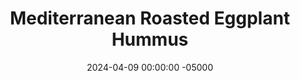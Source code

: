 ---
layout: post
title:  "Mediterranean Roasted Eggplant Hummus"
date:   2024-04-09 00:00:00 -05000
categories: 
- Recipes
- Savory Sauces
permalink: /recipes/roasted-eggplant-hummus
image: /assets/Food/Savory Sauces/Eggplant Hummus/eggplant-hummus-cover.jpg
ing: eggplanthummus-ing
facts: eggplanthummus-facts
section1: 
start2: 
section2: 
start3: 
section3: 
start4: 
section4: 
start5: 
section5: 
Prep: 10
Rest: 
Cook: 40
Source1: https://youtu.be/dhuvZMsy9pY?si=iPrkskL0DT-J7oyt
Source2: 
whisk: https://s.samsungfood.com/ai5sT
tags: 
- hummus
- spread
- dip
- dressing
- roasted eggplant
- babaganoush
- mediterranean
- feta
- olive
- chickpeas
- garbanzo beans
- almond butter
- tahini
- lemon
- garlic
- paprika
- cumin
Description: This is 50% hummus, 50% babaganoush, and 100% delicious. Roasted eggplant in hummus provides great creaminess and fantastic flavor without the need for oil. The subtle flavor of almond butter adds some necessary fats, and complements everything else perfectly<br>&emsp;Check out some of my other flavors of hummus as well!  They're all either contain either low or no oil, making them lower in fat and calories than traditional.  I have plenty of differnent flavors coming from various spices, roasted vegetables, differnet nut and seed butters, and even different beans:<br>- <a href="/recipes/classic-tahini-hummus">Classic Tahini Hummus</a><br>- <a href="/recipes/creamy-pesto-hummus">Creamy Pesto Hummus</a><br>- <a href="/recipes/roasted-red-pepper-hummus">Roasted Red Pepper Hummus</a><br>- <a href="/recipes/roasted-garlic-hummus">Cheesy Garlic Hummus</a><br>- <a href="/recipes/sweet-potato-hummus">Golden Sweet Potato Hummus</a><br>- <a href="/recipes/roasted-beet-hummus">Creamy Roasted Beet Hummus</a><br>- <a href="/recipes/ginger-hummus">Ginger Lime Black Bean Hummus</a><br>- <a href="/recipes/hummus">Lemony Taco Inspired Hummus</a>
Instructions: 
- Cut your eggplant in half, and add to a parchment lined cookie sheet. Bake cut side down at 400F for about 40 minutes, or until eggplant is soft and collapses.<br><br>
- <center><img src="/assets/Food/Savory Sauces/Eggplant Hummus/eggplant-hummus-1.jpg" alt="" class="instruction-image"></center><br>

- Combine baked eggplant (with skin!), with the rest of the ingredients in a food processor. Blend until super smooth. Garnish with olives and feta, and transfer to an airtight container to store in the fridge<br><br>
- <center><img src="/assets/Food/Savory Sauces/Eggplant Hummus/eggplant-hummus-2.jpg" alt="" class="instruction-image"></center>
---
